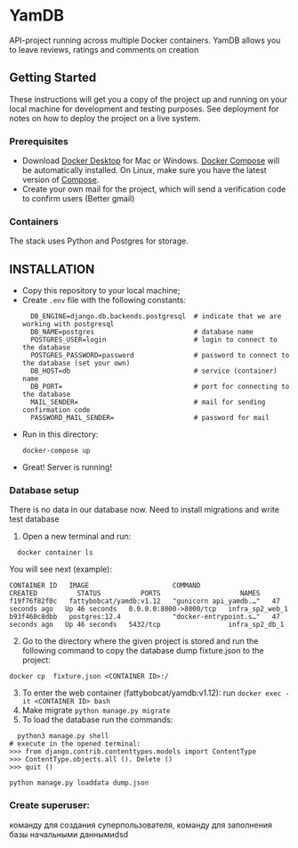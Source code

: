 # YamDB

API-project running across multiple Docker containers.
YamDB allows you to leave reviews, ratings and comments on creation


## Getting Started

These instructions will get you a copy of the project up and running on your local machine for development and testing purposes.
See deployment for notes on how to deploy the project on a live system.

### Prerequisites

* Download [Docker Desktop](https://www.docker.com/products/docker-desktop) for Mac or Windows. [Docker Compose](https://docs.docker.com/compose/) will be automatically installed. On Linux, make sure you have the latest version of [Compose](https://docs.docker.com/compose/install/).
* Create your own mail for the project, which will send a verification code to confirm users (Better gmail) 

### Containers

The stack uses Python and Postgres for storage.

## INSTALLATION

- Copy this repository to your local machine;
- Create `.env` file with the following constants:
  ```
    DB_ENGINE=django.db.backends.postgresql  # indicate that we are working with postgresql
    DB_NAME=postgres                         # database name
    POSTGRES_USER=login                      # login to connect to the database
    POSTGRES_PASSWORD=password               # password to connect to the database (set your own)
    DB_HOST=db                               # service (container) name
    DB_PORT=                                 # port for connecting to the database
    MAIL_SENDER=                             # mail for sending confirmation code
    PASSWORD_MAIL_SENDER=                    # password for mail
  ```
- Run in this directory:
    ``` 
    docker-compose up
    ```
- Great! Server is running!

### Database setup

There is no data in our database now. Need to install migrations and write test database

1. Open a new terminal and run:
```
  docker container ls
```
  You will see next (example):
```
CONTAINER ID   IMAGE                     COMMAND                  CREATED          STATUS          PORTS                    NAMES
f19f76f82f0c   fattybobcat/yamdb:v1.12   "gunicorn api_yamdb.…"   47 seconds ago   Up 46 seconds   0.0.0.0:8000->8000/tcp   infra_sp2_web_1
b93f460c8dbb   postgres:12.4             "docker-entrypoint.s…"   47 seconds ago   Up 46 seconds   5432/tcp                 infra_sp2_db_1
```
2. Go to the directory where the given project is stored and run the following command to copy the database dump fixture.json to the project:
  ```
  docker cp  fixture.json <CONTAINER ID>:/
  ```
3. To enter the web container (fattybobcat/yamdb:v1.12): run `docker exec -it <CONTAINER ID> bash`
4. Make migrate `python manage.py migrate`
5. To load the database run the commands:
```
  python3 manage.py shell
# execute in the opened terminal:
>>> from django.contrib.contenttypes.models import ContentType
>>> ContentType.objects.all (). Delete ()
>>> quit ()

python manage.py loaddata dump.json
```

### Create superuser:


команду для создания суперпользователя,
команду для заполнения базы начальными даннымиdsd

